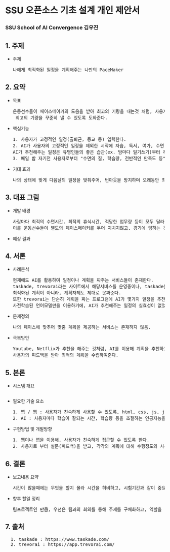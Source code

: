 # SSU 오픈소스 기초 설계 개인 제안서
### SSU School of AI Convergence 김우진
## 1. 주제
* 주제
  <pre>
  나에게 최적화된 일정을 계획해주는 나만의 PaceMaker
  </pre>
## 2. 요약
* 목표
  <pre>
  운동선수들이 페이스메이커의 도움을 받아 최고의 기량을 내는것 처럼, 사용자들의 상태나 기분에 따라 최적의 시간표를 제공하여,<br> 최고의 기량을 꾸준히 낼 수 있도록 도와준다.
  </pre>
* 핵심기능
  <pre>
  1. 사용자가 고정적인 일정(츨퇴근, 등교 등) 입력한다.
  2. AI가 사용자의 고정적인 일정을 제외한 시작에 자습, 독서, 여가, 수면 등의 일정을 조율한다.<br>AI가 추천해주는 일정은 유명인들의 좋은 습관(ex. 밤마다 일기쓰기)부터 추가적인 자습시간을 일정의 시간에 맞게 조절한다.
  3. 매일 밤 자기전 사용자로부터 "수면의 질, 학습량, 전반적인 만족도 등"을 설문받아, 다음날의 일정을 계획한다.
  </pre>
* 기대 효과
  <pre>
  나의 상태에 맞게 다음날의 일정을 맞춰주어, 번아웃을 방지하며 오래동안 최고의 기량을 발휘할 수 있게 한다.
  </pre>
## 3. 대표 그림
* 개발 배경
  <pre>
  사람마다 최적의 수면시간, 최적의 휴식시간, 적당한 업무량 등이 모두 달라 계획을 세우더라도, 금방 지쳐 계획을 지키지 않는 경우가 많다.<br>이를 운동선수들이 별도의 페이스메이커를 두어 지치지않고, 경기에 임하는 것 처럼, 나에게 최적화된 계획을 짜주는 프로그램의 필요성을 느꼈다.
  </pre>
* 예상 결과

## 4. 서론
* 사례분석
  <pre>
  현재에도 AI를 활용하여 일정이나 계획을 짜주는 서비스들이 존재한다.
  taskade, trevorai라는 사이트에서 해당서비스를 운영중이나, taskade는 단순히 언어모델(bard추정)을 이용해 계획을 짜주는 것이므로,<br>최적화된 계획이 아니라, 계획자체도 제대로 못짜준다.<br>또한 trevorai는 단순히 계획을 짜는 프로그램에 AI가 몇가지 일정을 추천하는 기능을 입힌것이다. 이 역시도 사용자의 피드백을 받지않고,<br>사전학습된 언어모델만을 이용하기에, AI가 추천해주는 일정의 실효성이 없었다.
  </pre>
* 문제정의
  <pre>
  나의 페이스에 맞추어 맞춤 계획을 제공하는 서비스는 존재하지 않음.
  </pre>
* 극복방안
  <pre>
  Youtube, Netflix가 추천을 해주는 것처럼, AI를 이용해 계획을 추천하고, 수행한 계획, 그렇지 못한 계획, 사용자의 만족도 등과 같이<br>사용자의 피드백을 받아 최적의 계획을 수립하여준다.
  </pre>
## 5. 본론
* 시스템 개요
  <pre>
  </pre>
* 필요한 기술 요소
  <pre>
  1. 앱 / 웹 : 사용자가 친숙하게 사용할 수 있도록, html, css, js, java, seift 등이 필요하다.
  2. AI : 사용자마다 학습이 잘되는 시간, 학습량 등을 조절하는 인공지능을 구현해야한다.
  </pre>
* 구현방법 및 개발방향
  <pre>
  1. 웹이나 앱을 이용해, 사용자가 친숙하게 접근할 수 있도록 한다.
  2. 사용자로 부터 설문(피드백)을 받고, 각각의 계획에 대해 수행정도와 사용자의 상태를 측정하고, 사용자의 만족도가 높아지는 방향으로의 계획을 수립하는 AI모델을 구성한다.
  </pre>
## 6. 결론
* 보고내용 요약
  <pre>
  시간이 많을때에는 무엇을 할지 몰라 시간을 허비하고, 시험기간과 같이 중요한일이 있을때는 무리한 계획을 세워, 금방 지치는 상황이 반복되어, 자신이 세운 계획을 잘 이행하지 못하는데, 마치 마라톤선수와 그의 페이스메이커와 같이 AI가 사용자에게 맞게 최적화해주는 프로그램이다.
  </pre>
* 향후 할일 정리
  <pre>
  팀프로젝트인 만큼, 우선은 팀과의 회의를 통해 주제를 구체화하고, 역할을 나눈뒤, 각자 필요한 기술을 습득할 것이다.
  </pre>
## 7. 출처
  <pre>
  1. taskade : https://www.taskade.com/
  2. trevorai : https://app.trevorai.com/
</pre>
